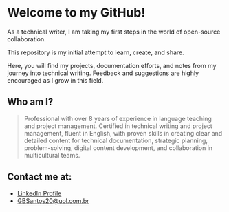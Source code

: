 # Welcome to my GitHub! 

As a technical writer, I am taking my first steps in the world of open-source collaboration. 

This repository is my initial attempt to learn, create, and share. 

Here, you will find my projects, documentation efforts, and notes from my journey into technical writing. Feedback and suggestions are highly encouraged as I grow in this field.

## Who am I?
> Professional with over 8 years of experience in language teaching and project management. Certified in technical writing and project management, fluent in English, with proven skills in creating clear and detailed content for technical documentation, strategic planning, problem-solving, digital content development, and collaboration in multicultural teams.

## Contact me at:
* [LinkedIn Profile](https://www.linkedin.com/in/guilhermeborsan/)
* [GBSantos20@uol.com.br](mailto:GBSantos20@uol.com.br)
